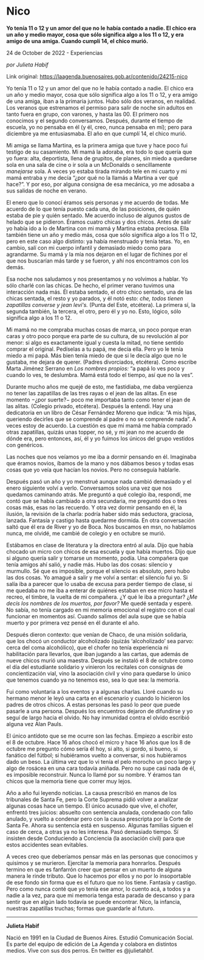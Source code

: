 # Nico

**Yo tenía 11 o 12 y un amor del que no le había contado a nadie. El chico era un año y medio mayor, cosa que sólo significa algo a los 11 o 12, y era amigo de una amiga. Cuando cumplí 14, el chico murió.**

24 de October de 2022 - Experiencias

_por Julieta Habif_

Link original: https://laagenda.buenosaires.gob.ar/contenido/24215-nico



Yo tenía 11 o 12 y un amor del que no le había contado a nadie. El chico era un año y medio mayor, cosa que sólo significa algo a los 11 o 12, y era amigo de una amiga, iban a la primaria juntos. Hubo sólo dos veranos, en realidad. Los veranos que estrenamos el permiso para salir de noche sin adultos en tanto fuera en grupo, con varones, y hasta las 00. El primero nos conocimos y el segundo conversamos. Después, durante el tiempo de escuela, yo no pensaba en él (y él, creo, nunca pensaba en mí); pero para diciembre ya me entusiasmaba. El año en que cumplí 14, el chico murió.




Mi amiga se llama Martina, es la primera amiga que tuve y hace poco fui testigo de su casamiento. Mi mamá la adoraba, era todo lo que quería que yo fuera: alta, deportista, llena de grupitos, de planes, sin miedo a quedarse sola en una sala de cine o ir sola a un McDonalds o sencillamente *manejarse* sola. A veces yo estaba tirada mirando tele en mi cuarto y mi mamá entraba y me decía “¿por qué no la llamás a Martina a ver qué hace?”. Y por eso, por alguna consigna de esa mecánica, yo me adosaba a sus salidas de noche en verano.




El enero que lo conocí éramos seis personas y me acuerdo de todas. Me acuerdo de lo que tenía puesto cada una, de las posiciones, de quién estaba de pie y quién sentado. Me acuerdo incluso de algunos gustos de helado que se pidieron. Éramos cuatro chicas y dos chicos. Antes de salir yo había ido a lo de Martina con mi mamá y Martina estaba preciosa. Ella también tiene un año y medio más, cosa que sólo significa algo a los 11 o 12, pero en este caso algo distinto: ya había menstruado y tenía tetas. Yo, en cambio, salí con mi cuerpo infantil y demasiado miedo como para agrandarme. Su mamá y la mía nos dejaron en el lugar de fichines por el que nos buscarían más tarde y se fueron, y ahí nos encontramos con los demás.




Esa noche nos saludamos y nos presentamos y no volvimos a hablar. Yo sólo charlé con las chicas. De hecho, el primer verano tuvimos una interacción nada más. Él estaba sentado, el otro chico sentado, una de las chicas sentada, el resto y yo parados, y él notó esto: *che,* *todos tienen zapatillas converse y jean levi's.* (Punta del Este, etcétera). La primera sí, la segunda también, la tercera, el otro, pero él y yo no. Esto, lógico, sólo significa algo a los 11 o 12.




Mi mamá no me compraba muchas cosas de marca, un poco porque eran caras y otro poco porque era parte de su cultura, de su revolución al por menor: si algo es exactamente igual y cuesta la mitad, no tiene sentido comprar el original. Pedíselas a tu papá, me decía ella. Pero yo le tenía miedo a mi papá. Más bien tenía miedo de que si le decía algo que no le gustaba, me dejara de querer. (Padres divorciados, etcétera). Como escribe Marta Jiménez Serrano en *Los nombres propios:* “a papá lo ves poco y cuando lo ves, te deslumbra. Mamá está todo el tiempo, así que no la ves”.




Durante mucho años me quejé de esto, me fastidiaba, me daba vergüenza no tener las zapatillas de las tres rayas o el jean de las alitas. En ese momento −¿por suerte?− poco me importaba tanto como tener el jean de las alitas. (Colegio privado, etcétera). Después la entendí. Hay una dedicatoria en un libro de César Fernández Moreno que indica: “A mis hijas, queriendo decirles que se comprende al padre o no se comprende nada”. A veces estoy de acuerdo. La cuestión es que mi mamá me había comprado otras zapatillas, quizás unas topper, no sé, y mi jean no me acuerdo de dónde era, pero entonces, así, él y yo fuimos los únicos del grupo vestidos con genéricos.




Las noches que nos veíamos yo me iba a dormir pensando en él. Imaginaba que éramos novios, íbamos de la mano y nos dábamos besos y todas esas cosas que yo veía que hacían los novios. Pero no conseguía hablarle.




Después pasó un año y yo menstrué aunque nada cambió demasiado y el enero siguiente volví a verlo. Conversamos solos una vez que nos quedamos caminando atrás. Me preguntó a qué colegio iba, respondí, me contó que se había cambiado a otra secundaria, me preguntó dos o tres cosas más, esas no las recuerdo. Y otra vez dormir pensando en él, la ilusión, la revisión de la charla: podría haber sido más seductora, graciosa, lanzada. Fantasía y castigo hasta quedarme dormida. En otra conversación saltó que él era de River y yo de Boca. Nos buscamos en msn, no hablamos nunca, me olvidé, me cambié de colegio y en octubre se murió.




Estábamos en clase de literatura y la directora entró al aula. Dijo que había chocado un micro con chicos de esa escuela y que había muertos. Dijo que si alguno quería salir y tomarse un momento, podía. Una compañera que tenía amigos ahí salió, y nadie más. Hubo las dos cosas: silencio y murmullo. Sé que es imposible, porque el silencio es absoluto, pero hubo las dos cosas. Yo amagué a salir y me volví a sentar: el silencio fui yo. Si salía iba a parecer que lo usaba de excusa para perder tiempo de clase, si me quedaba no me iba a enterar de quiénes estaban en ese micro hasta el recreo, el timbre, la vuelta de mi compañera. ¿Y qué le iba a preguntar? ¿*Me decís los nombres de los muertos, por favor?* Me quedé sentada y esperé. No sabía, no tenía cargado en mi memoria emocional el registro con el cual funcionar en momentos así. Cuando salimos del aula supe que se había muerto y por primera vez pensé en él durante el año.




Después dieron contexto: que venían de Chaco, de una misión solidaria, que los chocó un conductor alcoholizado (quizás ‘alcoholizado’ sea parvo: cerca del coma alcohólico), que el chofer no tenía experiencia ni habilitación para llevarlos, que iban jugando a las cartas, que además de nueve chicos murió una maestra. Después se instaló el 8 de octubre como el día del estudiante solidario y vinieron los recitales con consignas de concientización vial, vino la asociación civil y vino para quedarse lo único que tenemos cuando ya no tenemos eso, sea lo que sea: la memoria.




Fui como voluntaria a los eventos y a algunas charlas. Lloré cuando su hermano menor le leyó una carta en el escenario y cuando lo hicieron los padres de otros chicos. A estas personas les pasó lo peor que puede pasarle a una persona. Después los encuentros dejaron de difundirse y yo seguí de largo hacia el olvido. No hay inmunidad contra el olvido escribió alguna vez Alan Pauls.




El único antídoto que se me ocurre son las fechas. Empiezo a escribir esto el 8 de octubre. Hace 16 años chocó el micro y hace 16 años que los 8 de octubre me pregunto cómo sería él hoy, si alto, si gordo, si bueno, si fanático del fútbol; si hubiéramos vuelto a conversar, si nos hubiéramos dado un beso. La última vez que lo vi tenía el pelo morocho un poco largo y algo de rosácea en una cara todavía aniñada. Pero no supe casi nada de él, es imposible reconstruir. Nunca lo llamé por su nombre. Y éramos tan chicos que la memoria tiene que correr muy lejos.




Año a año fui leyendo noticias. La causa prescribió en manos de los tribunales de Santa Fe, pero la Corte Suprema pidió volver a analizar algunas cosas hace un tiempo. El único acusado que vive, el chofer, enfrentó tres juicios: absuelto con sentencia anulada, condenado con fallo anulado, y vuelto a condenar pero con la causa prescripta por la Corte de Santa Fe. Ahora su sentencia está en suspenso. Algunas familias siguen el caso de cerca, a otras ya no les interesa. Pasó demasiado tiempo. Sí insisten desde Conduciendo a Conciencia (la asociación civil) para que estos accidentes sean evitables.




A veces creo que deberíamos pensar más en las personas que conocimos y quisimos y se murieron. Ejercitar la memoria para honrarlos. Después termino en que es fanfarrón creer que pensar en un muerto de alguna manera le rinde tributo. Que lo hacemos por ellos y no por lo insoportable de ese fondo sin forma que es el futuro que no los tiene. Fantasía y castigo. Pero como nunca conté que yo tenía ese amor, lo cuento acá, a todos y a nadie a la vez, para que mi memoria tenga esta parada de descanso y para sentir que en algún lado todavía se puede encontrar. Nico, la infancia, nuestras zapatillas truchas; formas que guardarle al futuro.




---




**Julieta Habif**




Nació en 1991 en la Ciudad de Buenos Aires. Estudió Comunicación Social. Es parte del equipo de edición de La Agenda y colabora en distintos medios. Vive con sus dos perros. En twitter es @julietahbf.



